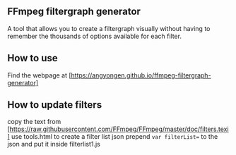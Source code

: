 ## FFmpeg filtergraph generator
A tool that allows you to create a filtergraph visually without having to remember the thousands of options available for each filter.

## How to use
Find the webpage at [https://angyongen.github.io/ffmpeg-filtergraph-generator]

## How to update filters
copy the text from [https://raw.githubusercontent.com/FFmpeg/FFmpeg/master/doc/filters.texi]
use tools.html to create a filter list json
prepend `var filterList=` to the json and put it inside filterlist1.js

